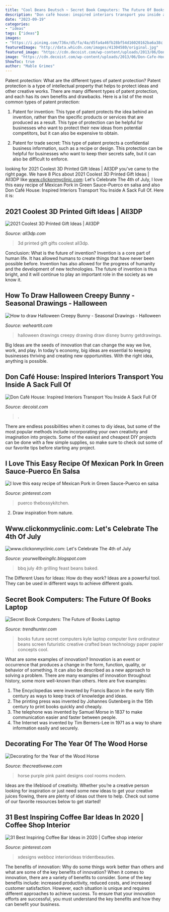 ```yaml
---
title: "Cool Beans Deutsch ~ Secret Book Computers: The Future Of Books Laptop"
description: "Don café house: inspired interiors transport you inside a sack full of"
date: "2023-09-19"
categories:
- "ideas"
tags: ["ideas"]
images:
- "https://i.pinimg.com/736x/d5/fa/4a/d5fa4a46fb28bf54d16020162ba6a38c.jpg"
featuredImage: "http://data.whicdn.com/images/41304580/original.jpg"
featured_image: "https://cdn.decoist.com/wp-content/uploads/2013/06/Don-Cafe-House-Kosovo-5.jpg"
image: "https://cdn.decoist.com/wp-content/uploads/2013/06/Don-Cafe-House-Kosovo-5.jpg"
ShowToc: true
author: "Mable Grimes"
---
```



Patent protection: What are the different types of patent protection?
Patent protection is a type of intellectual property that helps to protect ideas and other creative works. There are many different types of patent protection, and each has its own benefits and drawbacks. Here is a list of the most common types of patent protection:
1) Patent for invention: This type of patent protects the idea behind an invention, rather than the specific products or services that are produced as a result. This type of protection can be helpful for businesses who want to protect their new ideas from potential competitors, but it can also be expensive to obtain.

2) Patent for trade secret: This type of patent protects a confidential business information, such as a recipe or design. This protection can be helpful for businesses who want to keep their secrets safe, but it can also be difficult to enforce.

	

		
looking for 2021 Coolest 3D Printed Gift Ideas | All3DP you've came to the right page. We have 8 Pics about 2021 Coolest 3D Printed Gift Ideas | All3DP like www.clickonmyclinic.com: Let&#039;s Celebrate The 4th of July, I love this easy recipe of Mexican Pork in Green Sauce-Puerco en salsa and also Don Café House: Inspired Interiors Transport You Inside A Sack Full Of. Here it is:
		
    
## 2021 Coolest 3D Printed Gift Ideas | All3DP

<img loading=lazy src="https://i.all3dp.com/wp-content/uploads/2019/11/25111147/Groot_Planter.jpg" onerror="this.onerror=null;this.src='https://tse3.mm.bing.net/th?id=OIP.roo8OzKGNLIl4tSrNCXQGAHaEK&amp;pid=15.1';" alt="2021 Coolest 3D Printed Gift Ideas | All3DP">

_Source: all3dp.com_

>3d printed gift gifts coolest all3dp. 

	

Conclusion: What is the future of invention?
Invention is a core part of human life. It has allowed humans to create things that have never been possible before. Invention has also allowed for the progress of humanity and the development of new technologies. The future of invention is thus bright, and it will continue to play an important role in the society as we know it.

    
## How To Draw Halloween Creepy Bunny - Seasonal Drawings - Halloween

<img loading=lazy src="http://data.whicdn.com/images/41304580/original.jpg" onerror="this.onerror=null;this.src='https://tse4.mm.bing.net/th?id=OIP.wDMVpQklpCCYurAOA90pGwHaE4&amp;pid=15.1';" alt="How to draw Halloween Creepy Bunny - Seasonal Drawings - Halloween">

_Source: weheartit.com_

>halloween drawings creepy drawing draw disney bunny getdrawings. 

	

Big Ideas are the seeds of innovation that can change the way we live, work, and play. In today's economy, big ideas are essential to keeping businesses thriving and creating new opportunities. With the right idea, anything is possible.

    
## Don Café House: Inspired Interiors Transport You Inside A Sack Full Of

<img loading=lazy src="https://cdn.decoist.com/wp-content/uploads/2013/06/Don-Cafe-House-Kosovo-5.jpg" onerror="this.onerror=null;this.src='https://tse1.mm.bing.net/th?id=OIP.pjTw0G4eiEfCWWIhGcxiGgHaE7&amp;pid=15.1';" alt="Don Café House: Inspired Interiors Transport You Inside A Sack Full Of">

_Source: decoist.com_

>. 

	

There are endless possibilities when it comes to diy ideas, but some of the most popular methods include incorporating your own creativity and imagination into projects. Some of the easiest and cheapest DIY projects can be done with a few simple supplies, so make sure to check out some of our favorite tips before starting any project.

    
## I Love This Easy Recipe Of Mexican Pork In Green Sauce-Puerco En Salsa

<img loading=lazy src="https://i.pinimg.com/736x/d5/fa/4a/d5fa4a46fb28bf54d16020162ba6a38c.jpg" onerror="this.onerror=null;this.src='https://tse3.mm.bing.net/th?id=OIP.sw92WpTppJ43m2uJmtkgIgHaLH&amp;pid=15.1';" alt="I love this easy recipe of Mexican Pork in Green Sauce-Puerco en salsa">

_Source: pinterest.com_

>puerco thebossykitchen. 

	

2. Draw inspiration from nature.

    
## Www.clickonmyclinic.com: Let&#039;s Celebrate The 4th Of July

<img loading=lazy src="https://lh3.googleusercontent.com/proxy/_ITyZuUZSeqaMS2pt1eH_b5Ntvp8umQdaD-FZFHST9m56GbY4Ymqm1tN18IlE4L-QRqvQ6sHZ0rsCtjfur_2y_zPCkgsAte5v5V4SSfnIeaj2RFn5eOEG4KvLyHHkQ=w1200-h630-p-k-no-nu" onerror="this.onerror=null;this.src='https://tse2.mm.bing.net/th?id=OIP.7O8cuWqMTojBTlZ3KkZV5gHaFj&amp;pid=15.1';" alt="www.clickonmyclinic.com: Let&#039;s Celebrate The 4th of July">

_Source: yourwellbeingllc.blogspot.com_

>bbq july 4th grilling feast beans baked. 

	

The Different Uses for Ideas: How do they work?
Ideas are a powerful tool. They can be used in different ways to achieve different goals.

    
## Secret Book Computers: The Future Of Books Laptop

<img loading=lazy src="http://cdn.trendhunterstatic.com/thumbs/technologys-impact-on-society-kyle-beans-the-future-of-books.jpeg" onerror="this.onerror=null;this.src='https://tse4.mm.bing.net/th?id=OIP.NoKT1TPt2pTU-HIPcT7mqAAAAA&amp;pid=15.1';" alt="Secret Book Computers: The Future of Books Laptop">

_Source: trendhunter.com_

>books future secret computers kyle laptop computer livre ordinateur beans screen futuristic creative crafted bean technology paper papier concepts cool. 

	

What are some examples of innovation?
Innovation is an event or occurrence that produces a change in the form, function, quality, or behavior of something. It can also be described as a new approach to solving a problem. There are many examples of innovation throughout history, some more well-known than others. Here are five examples:
1. The Encyclopedias were invented by Francis Bacon in the early 15th century as ways to keep track of knowledge and ideas.
2. The printing press was invented by Johannes Gutenberg in the 15th century to print books quickly and cheaply.
3. The telephone was invented by Samuel Morse in 1837 to make communication easier and faster between people. 
4. The Internet was invented by Tim Berners-Lee in 1971 as a way to share information easily and securely. 

    
## Decorating For The Year Of The Wood Horse

<img loading=lazy src="http://thecreativewe.com/wp-content/uploads/2014/03/kids-room-designs-cute-purple-pink-girls-room-design-ideas-with-lovely-artistic-white-riding-horse-wall-decal-cool-ladder-attraction-awesome-circular-ceiling-designs-and-lovely-modern-bed-set-and-s.jpeg" onerror="this.onerror=null;this.src='https://tse2.mm.bing.net/th?id=OIP.56z4s2TSbKP1anZlIy3hNgHaE7&amp;pid=15.1';" alt="Decorating for the Year of the Wood Horse">

_Source: thecreativewe.com_

>horse purple pink paint designs cool rooms modern. 

	

Ideas are the lifeblood of creativity. Whether you’re a creative person looking for inspiration or just need some new ideas to get your creative juices flowing, there are plenty of ideas out there to help. Check out some of our favorite resources below to get started!

    
## 31 Best Inspiring Coffee Bar Ideas In 2020 | Coffee Shop Interior

<img loading=lazy src="https://i.pinimg.com/736x/4b/bc/aa/4bbcaad82a56dbcf9deb0acd4fee5894.jpg" onerror="this.onerror=null;this.src='https://tse1.mm.bing.net/th?id=OIP.XJO6_GrMDboGtaw4uWrvGwHaLx&amp;pid=15.1';" alt="31 Best Inspiring Coffee Bar Ideas in 2020 | Coffee shop interior">

_Source: pinterest.com_

>xdesigns webboz interiorideas tridentbeauties. 

	

The benefits of innovation: Why do some things work better than others and what are some of the key benefits of innovation?
When it comes to innovation, there are a variety of benefits to consider. Some of the key benefits include: increased productivity, reduced costs, and increased customer satisfaction. However, each situation is unique and requires different approaches to achieve success. To ensure that your innovation efforts are successful, you must understand the key benefits and how they can benefit your business.

